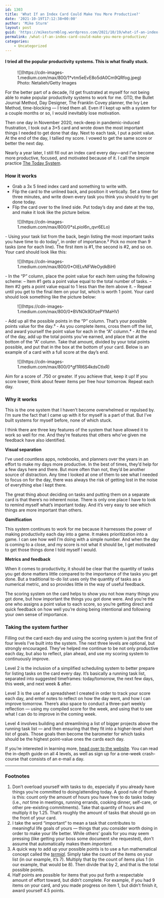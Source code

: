 ```yaml
---
id: 1303
title: 'What If an Index Card Could Make You More Productive?'
date: '2021-10-19T17:12:38+00:00'
author: 'Mike Sturm'
layout: post
guid: 'https://mikesturmblog.wordpress.com/2021/10/19/what-if-an-index-card-could-make-you-more-productive/'
permalink: /what-if-an-index-card-could-make-you-more-productive/
categories:
    - Uncategorized
---
```


#### I tried all the popular productivity systems. This is what finally stuck.

<figure class="wp-caption">![](https://cdn-images-1.medium.com/max/800/1*vtm5eEvE8o5dA0Cm9QRfog.jpeg)<figcaption class="wp-caption-text">Photo: Netalieh/Getty Images</figcaption></figure><span>F</span>or the better part of a decade, I’d get frustrated at myself for not  
being able to make popular productivity systems to work for me.  
GTD, the Bullet Journal Method, Day Designer, The Franklin Covey  
planner, the Ivy Lee Method, time-blocking — I tried them all. Even  
if I kept up with a system for a couple months or so, I would  
inevitably lose motivation.

Then one day in November 2020, neck-deep in pandemic-induced  
frustration, I took out a 3×5 card and wrote down the most important  
things I needed to get done that day. Next to each task, I put a point value. At the end of the day, I tallied my score. I vowed to get the same score or  
better the next day.

Nearly a year later, I still fill out an index card every day—and I’ve become more productive, focused, and motivated because of it. I call the simple practice [The Today System](https://thetodaysystem.com/).

### How it works

- Grab a 3x 5 lined index card and something to write with.
- Flip the card to the unlined back, and position it vertically. Set a timer for three minutes, and write down every task you think you should try to get done today.
- Flip the card over to the lined side. Put today’s day and date at the top, and make it look like the picture below.

<figure>![](https://cdn-images-1.medium.com/max/800/0*sLpioI6n_qvr6ELo)</figure>- Using your task list from the back, begin listing the most important tasks you have time to do today¹, in order of importance.² Pick no more than 9 tasks (one for each line). The first item is #1, the second is #2, and so on. Your card should look like this:

<figure>![](https://cdn-images-1.medium.com/max/800/0*OIELvNFWeOydkBiH)</figure>- In the “P” column, place the point value for each item using the following scheme:  
    – Item #1 gets a point value equal to the total number of tasks.  
    – Item #2 gets a point value equal to 1 less than the item above it.  
    – Repeat until you get to the final item on your list, which is worth 1 point.  
    Your card should look something like the picture below:

<figure>![](https://cdn-images-1.medium.com/max/800/0*BVNOk9DfzePYMaHV)</figure>- Add up all the possible points in the “P” column. That’s your possible points value for the day.³
- As you complete items, cross them off the list, and award yourself the point value for each in the “A” column.⁴
- At the end of the day, add up the total points you’ve earned, and place that at the bottom of the “A” column. Take that amount, divided by your total points possible, and put that in the box at the bottom of your card.   
    Below is an example of a card with a full score at the day’s end.

<figure>![](https://cdn-images-1.medium.com/max/800/0*gf1RI6S4kdsCtlxR)</figure>Aim for a score of .750 or greater. If you achieve that, keep it up! If you score lower, think about fewer items per free hour tomorrow. Repeat each day.

### Why it works

This is the one system that I haven’t become overwhelmed or repulsed by. I’m sure the fact that I came up with it for myself is a part of that. But I’ve built systems for myself before, none of which stuck.

I think there are three key features of the system that have allowed it to work so well for me. And they’re features that others who’ve given me feedback have also identified.

**Visual separation**

I’ve used countless apps, notebooks, and planners over the years in an effort to make my days more productive. In the best of times, they’d help for a few days here and there. But more often than not, they’d be another source of distraction. Any time I looked at one of them to see what I needed to focus on for the day, there was always the risk of getting lost in the noise of everything else I kept there.

The great thing about deciding on tasks and putting them on a separate card is that there’s no inherent noise. There is only one place I have to look to remind myself what’s important today. And it’s very easy to see which things are more important than others.

**Gamification**

This system continues to work for me because it harnesses the power of making productivity each day into a game. It makes prioritization into a game. I can see how well I’m doing with a simple number. And when the day is coming to a close, and my score is not what it should be, I get motivated to get those things done I told myself I would.

**Metrics and feedback**

When it comes to productivity, it should be clear that the quantity of tasks you get done matters little compared to the importance of the tasks you get done. But a traditional to-do list uses only the quantity of tasks as a numerical metric, and so provides little in the way of useful feedback.

The scoring system on the card helps to show you not how many things you got done, but how important the things you got done were. And you’re the one who assigns a point value to each score, so you’re getting direct and quick feedback on how well you’re doing being intentional and following your own sense of importance.

### Taking the system further

Filling out the card each day and using the scoring system is just the first of four levels I’ve built into the system. The next three levels are optional, but strongly encouraged. They’ve helped me continue to be not only productive each day, but also to reflect, plan ahead, and use my scoring system to continuously improve.

Level 2 is the inclusion of a simplified scheduling system to better prepare for listing tasks on the card every day. It’s basically a running task list, separated into suggested timeframes: today/tomorrow, the next few days, this week, and next week &amp; after.

Level 3 is the use of a spreadsheet I created in order to track your score each day, and enter notes to reflect on how the day went, and how I can improve tomorrow. There’s also space to conduct a three-part weekly reflection — using my compiled score for the week, and using that to see what I can do to improve in the coming week.

Level 4 involves building and streamlining a list of bigger projects above the running task list — and then ensuring that they fit into a higher-level short list of goals. Those goals then become the barometer for which tasks should be the highest point-value ones the cards each day.

If you’re interested in learning more, [head over to the website](https://thetodaysystem.com). You can read the in-depth guide on all 4 levels, as well as sign up for a one-week crash-course that consists of an e-mail a day.

---

### **Footnotes**

1. Don’t overload yourself with tasks to do, especially if you already have things you’re committed to doing/attending today. A good rule of thumb is this: count *only* the amount of hours you have free to do tasks today (i.e., *not* time in meetings, running errands, cooking dinner, self-care, or other pre-existing commitments). Take that quantity of hours and multiply it by 1.25. That’s roughly the amount of tasks that should go on the front of your card.
2. I take the word “important” to mean a task that contributes to meaningful life goals of yours — things that *you* consider worth doing in order to make your life better. While others’ goals for you may seem pressing (like getting your boss some document she requested), don’t assume that automatically makes them *important*.
3. A quick way to add up your possible points is to use a fun mathematical concept called the [*termial*](https://handwiki.org/wiki/Termial). Simply take the count of the items on your list (in our example, it’s 7). Multiply that by the count of items plus 1 (in our example, that would be 8). Then divide that by 2, and that is the total possible points.
4. Half points are possible for items that you put forth a respectable amount of effort toward, but didn’t complete. For example, if you had 9 items on your card, and you made progress on item 1, but didn’t finish it, award yourself 4.5 points.